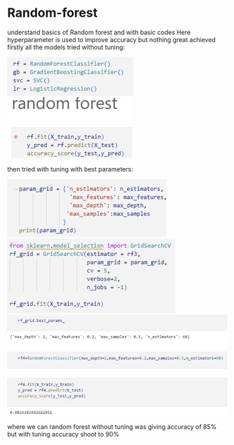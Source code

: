 # Random-forest


understand basics of Random forest and with basic codes
Here hyperparameter is used to improve accuracy but nothing great achieved
firstly all the models tried without tuning:


![Alt text](image.png)
![Alt text](image-1.png)


then tried with tuning with best parameters:


![Alt text](image-2.png)
![Alt text](image-3.png)
![Alt text](image-4.png)


where we can random forest without tuning was giving accuracy of 85% but with tuning accuracy shoot to 90%
